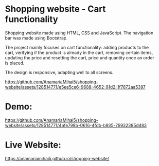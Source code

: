 # Shopping website - Cart functionality


Shopping website made using HTML, CSS and JavaScript. The navigation bar was made using Bootstrap.

The project mainly focuses on cart functionality: adding products to the cart, verifying if the product is already in the cart, 
removing certain items, updating the price and resetting the cart, price and quantity once an order is placed.

The design is responsive, adapting well to all screens.


https://github.com/AnamariaMihai5/shopping-website/assets/128514771/e5ee5ce6-9688-4652-91d2-1f7872aa5397


# Demo:



https://github.com/AnamariaMihai5/shopping-website/assets/128514771/4afe798b-0616-4fdb-b935-79932385d483




# Live Website:

https://anamariamihai5.github.io/shopping-website/


